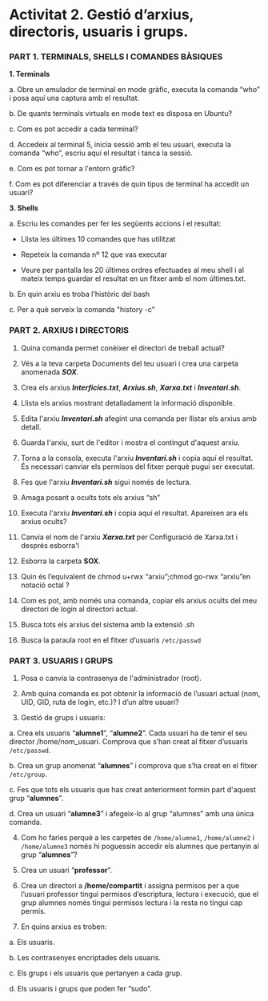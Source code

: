 <!-- notoc -->

# Activitat 2. Gestió d’arxius, directoris, usuaris i grups.

### PART 1. TERMINALS, SHELLS I COMANDES BÀSIQUES

**1. Terminals**

  a. Obre un emulador de terminal en mode gràfic, executa la comanda “who” i posa aquí una captura amb el resultat.

  b. De quants terminals virtuals en mode text es disposa en Ubuntu?

  c.  Com es pot accedir a cada terminal?

  d. Accedeix al terminal 5, inicia sessió amb el teu usuari, executa la comanda “who”, escriu aquí el resultat i tanca la sessió.

  e. Com es pot tornar a l'entorn gràfic?

  f. Com es pot diferenciar a través de quin tipus de terminal ha accedit un usuari?

**3. Shells**

a. Escriu les comandes per fer les següents accions i el resultat:

  * Llista les últimes 10 comandes que has utilitzat

  * Repeteix la comanda nº 12 que vas executar

  * Veure per pantalla les 20 últimes ordres efectuades al meu shell i al mateix temps guardar el resultat en un fitxer amb el nom últimes.txt.

b. En quin arxiu es troba l'històric del bash

c.  Per a què serveix la comanda "history -c"

### PART 2. ARXIUS I DIRECTORIS

1. Quina comanda permet conèixer el directori de treball actual?

2. Vés a la teva carpeta Documents del teu usuari i crea una carpeta anomenada **_SOX_**.

3. Crea els arxius **_Interficies.txt_**, **_Arxius.sh_**, **_Xarxa.txt_** i **_Inventari.sh_**.

4. Llista els arxius mostrant detalladament la informació disponible.

5. Edita l'arxiu **_Inventari.sh_** afegint una comanda per llistar els arxius amb detall.

6. Guarda l'arxiu, surt de l'editor i mostra el contingut d'aquest arxiu.

7. Torna a la consola, executa l'arxiu **_Inventari.sh_** i copia aquí el resultat. És necessari canviar els permisos del fitxer perquè pugui ser executat.

8. Fes que l'arxiu **_Inventari.sh_** sigui només de lectura.

9. Amaga posant a ocults tots els arxius “sh”

10. Executa l'arxiu **_Inventari.sh_** i copia aquí el resultat. Apareixen ara els arxius ocults?

11. Canvia el nom de l'arxiu **_Xarxa.txt_** per Configuració de Xarxa.txt i després esborra'l

12. Esborra la carpeta **SOX**.

13. Quin és l’equivalent de chmod u+rwx “arxiu”;chmod go-rwx “arxiu”en notació octal ?

14. Com es pot, amb només una comanda, copiar els arxius ocults del meu directori de login al directori actual.

15. Busca tots els arxius del sistema amb la extensió .sh

16. Busca la paraula root en el fitxer d’usuaris `/etc/passwd`

### PART 3. USUARIS I GRUPS

1. Posa o canvia la contrasenya de l'administrador (root).

2. Amb quina comanda es pot obtenir la informació de l’usuari actual (nom, UID, GID, ruta de login, etc.)? I d’un altre usuari?

3. Gestió de grups i usuaris:

  a. Crea els usuaris “**alumne1**”, “**alumne2**”. Cada usuari ha de tenir el seu director /home/nom_usuari.
Comprova que s’han creat al fitxer d’usuaris `/etc/passwd`.

  b. Crea un grup anomenat “**alumnes**” i comprova que s’ha creat en el fitxer `/etc/group`.

  c. Fes que tots els usuaris que has creat anteriorment formin part d'aquest grup “**alumnes**”.

  d. Crea un usuari “**alumne3**” i afegeix-lo al grup “alumnes” amb una única comanda.

4. Com ho faries perquè a les carpetes de `/home/alumne1`, `/home/alumne2` i `/home/alumne3` només hi poguessin accedir els alumnes que pertanyin al grup “**alumnes**”?

5. Crea un usuari “**professor**”.

6. Crea un directori a **/home/compartit** i assigna permisos per a que l’usuari professor tingui permisos d’escriptura, lectura i execució, que el grup alumnes només tingui permisos lectura i la resta no tingui cap permís.

7. En quins arxius es troben:

  a. Els usuaris.
  
  b. Les contrasenyes encriptades dels usuaris.
  
  c. Els grups i els usuaris que pertanyen a cada grup.
  
  d. Els usuaris i grups que poden fer “sudo”.


